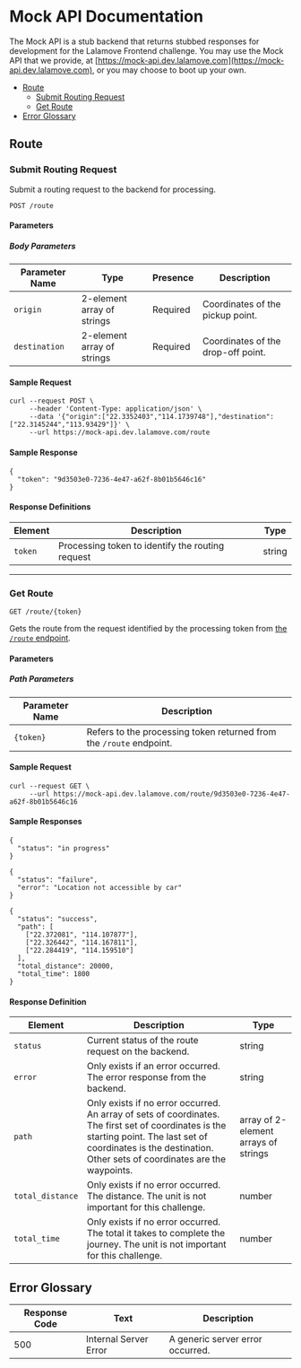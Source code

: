 # Mock API Documentation

The Mock API is a stub backend that returns stubbed responses for development for the Lalamove Frontend challenge. You may use the Mock API that we provide, at [https://mock-api.dev.lalamove.com](https://mock-api.dev.lalamove.com), or you may choose to boot up your own.

- [Route](#route)
	* [Submit Routing Request](#submit-routing-request)
	* [Get Route](#get-route)
- [Error Glossary](#error-glossary)

## Route

### Submit Routing Request

Submit a routing request to the backend for processing.

```
POST /route
```

#### Parameters

##### Body Parameters

| Parameter Name | Type                       | Presence | Description                        |
| -------------- | -------------------------- | -------- | ---------------------------------- |
| `origin`       | 2-element array of strings | Required | Coordinates of the pickup point.   |
| `destination`  | 2-element array of strings | Required | Coordinates of the drop-off point. |

#### Sample Request

```
curl --request POST \
     --header 'Content-Type: application/json' \
     --data '{"origin":["22.3352403","114.1739748"],"destination":["22.3145244","113.93429"]}' \
     --url https://mock-api.dev.lalamove.com/route
```

#### Sample Response

```
{
  "token": "9d3503e0-7236-4e47-a62f-8b01b5646c16"
}
```

#### Response Definitions

| Element | Description                                      | Type   |
| ------- | ------------------------------------------------ | ------ |
| `token` | Processing token to identify the routing request | string |

---

### Get Route

```
GET /route/{token}
```

Gets the route from the request identified by the processing token from [the `/route` endpoint](#submit-routing-request).

#### Parameters

##### Path Parameters

| Parameter Name | Description                                                         |
| -------------- | ------------------------------------------------------------------- |
| `{token}`      | Refers to the processing token returned from the `/route` endpoint. |

#### Sample Request

```
curl --request GET \
     --url https://mock-api.dev.lalamove.com/route/9d3503e0-7236-4e47-a62f-8b01b5646c16
```

#### Sample Responses

```
{
  "status": "in progress"
}
```

```
{
  "status": "failure",
  "error": "Location not accessible by car"
}
```

```
{
  "status": "success",
  "path": [
    ["22.372081", "114.107877"],
    ["22.326442", "114.167811"],
    ["22.284419", "114.159510"]
  ],
  "total_distance": 20000,
  "total_time": 1800
}
```

#### Response Definition

| Element          | Description                                                                                                                                                                                                                 | Type                                 |
|------------------|-----------------------------------------------------------------------------------------------------------------------------------------------------------------------------------------------------------------------------|--------------------------------------|
| `status`         | Current status of the route request on the backend.                                                                                                                                                                         | string                               |
| `error`          | Only exists if an error occurred. The error response from the backend.                                                                                                                                                      | string                               |
| `path`           | Only exists if no error occurred. An array of sets of coordinates. The first set of coordinates is the starting point. The last set of coordinates is the destination. Other sets of coordinates are the waypoints. | array of 2-element arrays of strings |
| `total_distance` | Only exists if no error occurred. The distance. The unit is not important for this challenge.                                                                                                                               | number                               |
| `total_time`     | Only exists if no error occurred. The total it takes to complete the journey. The unit is not important for this challenge.                                                                                                 | number                               |

## Error Glossary

| Response Code | Text                  | Description                      |
|---------------|-----------------------|----------------------------------|
| 500           | Internal Server Error | A generic server error occurred. |
